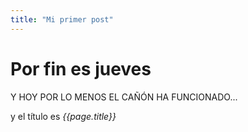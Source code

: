 ```yaml
---
title: "Mi primer post"
---
```


# Por fin es jueves

Y HOY POR LO MENOS EL CAÑÓN HA FUNCIONADO...

y el título es *{{page.title}}*
